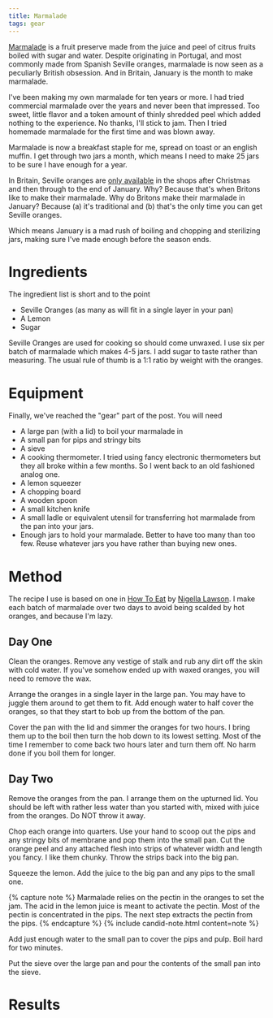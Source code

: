```yaml
---
title: Marmalade
tags: gear
---
```


[Marmalade](https://en.wikipedia.org/wiki/Marmalade) is a fruit preserve made from the juice and peel of citrus fruits boiled with sugar and water. Despite originating in Portugal, and most commonly made from Spanish Seville oranges, marmalade is now seen as a peculiarly British obsession. And in Britain, January is the month to make marmalade. 

I've been making my own marmalade for ten years or more. I had tried commercial marmalade over the years and never been that impressed. Too sweet, little flavor and a token amount of thinly shredded peel which added nothing to the experience. No thanks, I'll stick to jam. Then I tried homemade marmalade for the first time and was blown away. 

Marmalade is now a breakfast staple for me, spread on toast or an english muffin. I get through two jars a month, which means I need to make 25 jars to be sure I have enough for a year. 

In Britain, Seville oranges are [only available](https://www.theguardian.com/lifeandstyle/2015/dec/27/seville-season-a-time-to-be-sweet-on-sour-oranges) in the shops after Christmas and then through to the end of January. Why? Because that's when Britons like to make their marmalade. Why do Britons make their marmalade in January? Because (a) it's traditional and (b) that's the only time you can get Seville oranges.

Which means January is a mad rush of boiling and chopping and sterilizing jars, making sure I've made enough before the season ends. 

# Ingredients

The ingredient list is short and to the point
* Seville Oranges (as many as will fit in a single layer in your pan)
* A Lemon
* Sugar

Seville Oranges are used for cooking so should come unwaxed. I use six per batch of marmalade which makes 4-5 jars. I add sugar to taste rather than measuring. The usual rule of thumb is a 1:1 ratio by weight with the oranges. 

# Equipment

Finally, we've reached the "gear" part of the post. You will need
* A large pan (with a lid) to boil your marmalade in
* A small pan for pips and stringy bits
* A sieve
* A cooking thermometer. I tried using fancy electronic thermometers but they all broke within a few months. So I went back to an old fashioned analog one.
* A lemon squeezer
* A chopping board
* A wooden spoon
* A small kitchen knife
* A small ladle or equivalent utensil for transferring hot marmalade from the pan into your jars.
* Enough jars to hold your marmalade. Better to have too many than too few. Reuse whatever jars you have rather than buying new ones.

# Method

The recipe I use is based on one in [How To Eat](https://www.nigella.com/books/how-to-eat) by [Nigella Lawson](https://en.wikipedia.org/wiki/Nigella_Lawson). I make each batch of marmalade over two days to avoid being scalded by hot oranges, and because I'm lazy.

## Day One

Clean the oranges. Remove any vestige of stalk and rub any dirt off the skin with cold water. If you've somehow ended up with waxed oranges, you will need to remove the wax. 

Arrange the oranges in a single layer in the large pan. You may have to juggle them around to get them to fit. Add enough water to half cover the oranges, so that they start to bob up from the bottom of the pan. 

Cover the pan with the lid and simmer the oranges for two hours. I bring them up to the boil then turn the hob down to its lowest setting. Most of the time I remember to come back two hours later and turn them off. No harm done if you boil them for longer.

## Day Two

Remove the oranges from the pan. I arrange them on the upturned lid. You should be left with rather less water than you started with, mixed with juice from the oranges. Do NOT throw it away.

Chop each orange into quarters. Use your hand to scoop out the pips and any stringy bits of membrane and pop them into the small pan. Cut the orange peel and any attached flesh into strips of whatever width and length you fancy. I like them chunky. Throw the strips back into the big pan.

Squeeze the lemon. Add the juice to the big pan and any pips to the small one. 

{% capture note %}
Marmalade relies on the pectin in the oranges to set the jam. The acid in the lemon juice is meant to activate the pectin. Most of the pectin is concentrated in the pips. The next step extracts the pectin from the pips. 
{% endcapture %}
{% include candid-note.html content=note %}

Add just enough water to the small pan to cover the pips and pulp. Boil hard for two minutes.

Put the sieve over the large pan and pour the contents of the small pan into the sieve.

# Results

